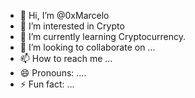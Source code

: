 - 👋 Hi, I’m @0xMarcelo
- 👀 I’m interested in Crypto
- 🌱 I’m currently learning Cryptocurrency.
- 💞️ I’m looking to collaborate on ...
- 📫 How to reach me ...
- 😄 Pronouns: ....
- ⚡ Fun fact: ...

<!---
0xMarcelo/0xMarcelo is a ✨ special ✨ repository because its `README.md` (this file) appears on your GitHub profile.
You can click the Preview link to take a look at your changes.
--->
